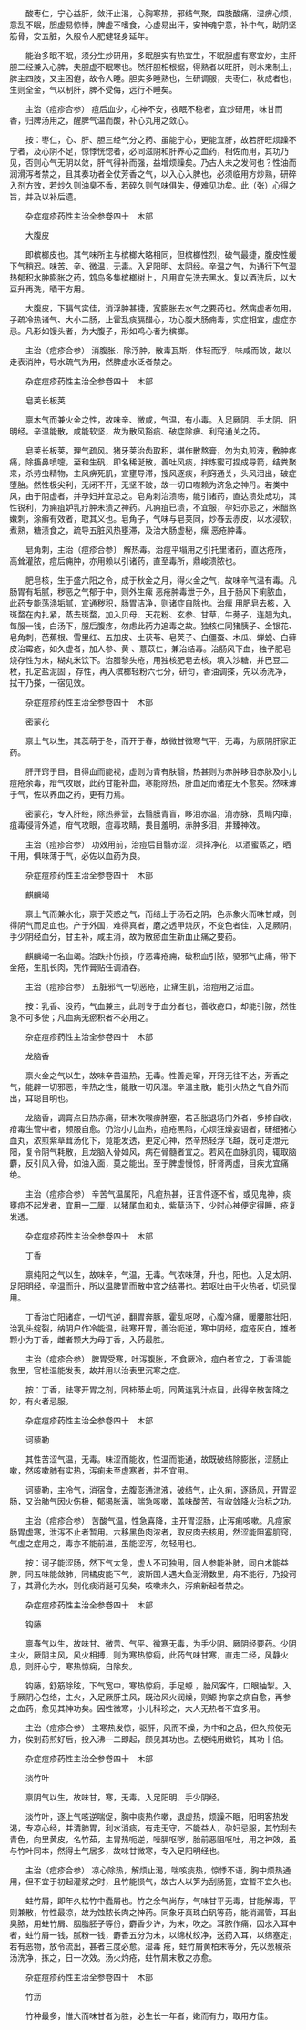 <!-- { "loadSidebar": true } -->
　　酸枣仁，宁心益肝，敛汗止渴，心胸寒热，邪结气聚，四肢酸痛，湿痹心烦，意乱不眠，胆虚易惊悸，脾虚不嗜食，心虚易出汗，安神魂宁意，补中气，助阴坚筋骨，安五脏，久服令人肥健轻身延年。

　　能治多眠不眠，须分生炒研用，多眠胆实有热宜生，不眠胆虚有寒宜炒，主肝胆二经兼入心脾，夫胆虚不眠寒也。然肝胆相根据，得熟者以旺肝，则木来制土，脾主四肢，又主困倦，故令人睡。胆实多睡熟也，生研调服，夫枣仁，秋成者也，生则全金，气以制肝，脾不受侮，远行不睡矣。

　　主治（痘疹合参） 痘后血少，心神不安，夜眠不稳者，宜炒研用，味甘而香，归脾汤用之，醒脾气温而酸，补心丸用之敛心。

　　按：枣仁，心、肝、胆三经气分之药、虽能宁心，更能宜肝，故若肝旺烦躁不宁者，及心阴不足，惊悸恍惚者，必同滋阴和肝养心之血药，相佐而用，其功乃见，否则心气无阴以敛，肝气得补而强，益增烦躁矣。乃古人未之发何也？性油而润滑泻者禁之，且其奏功者全仗芳香之气，以入心入脾也，必须临用方炒熟，研碎入剂方效，若炒久则油臭不香，若碎久则气味俱失，便难见功矣。此（张）心得之旨，并及以补后遗。

　　杂症痘疹药性主治全参卷四十　木部

　　大腹皮

　　即槟榔皮也。其气味所主与槟榔大略相同，但槟榔性烈，破气最捷，腹皮性缓下气稍迟。味苦、辛、微温，无毒。入足阳明、太阴经。辛温之气，为通行下气湿热郁积水肿膨胀之药，鸩鸟多集槟榔树上，凡用宜先洗去黑水。复以酒洗后，以大豆升再洗，晒干方用。

　　大腹皮，下膈气实佳，消浮肿甚捷，宽膨胀去水气之要药也。然病虚者勿用。子疏冷热诸气、大小二肠，止霍乱痰膈醋心，功心腹大肠痈毒，实症相宜，虚症亦忌。凡形如馒头者，为大腹子，形如鸡心者为槟榔。

　　主治（痘疹合参） 消腹胀，除浮肿，散毒瓦斯，体轻而浮，味咸而敛，故以走表消肿，导水疏气为用，然脾虚水泛者禁之。

　　杂症痘疹药性主治全参卷四十　木部

　　皂荚长板荚

　　禀木气而兼火金之性，故味辛、微咸，气温，有小毒。入足厥阴、手太阴、阳明经。辛温能散，咸能软坚，故为散风豁痰、破症除痹、利窍通关之药。

　　皂荚长板荚，理气疏风。猪牙荚治齿取积，堪作散熬膏，勿为丸煎液，敷肿疼痛，除搐鼻喷嚏，至和生矾，即名稀涎散，善吐风痰，拌炼蜜可捏成导箭，结粪聚来，杀劳虫精物，主风痹死肌，宣壅导滞，搜风逐痰，利窍通关，头风泪出，破症堕胎。然性极尖利，无闭不开，无坚不破，故一切口噤赖为济急之神丹。若类中风，由于阴虚者，并孕妇并宜忌之。皂角刺治溃疡，能引诸药，直达溃处成功，其性锐利，为痈疽妒乳疗肿未溃之神药。凡痈疽已溃，不宜服，孕妇亦忌之，米醋熬嫩刺，涂癣有效者，取其义也。皂角子，气味与皂荚同，炒舂去赤皮，以水浸软，煮熟，糖渍食之，疏导五脏风热壅滞，及治大肠虚秘，瘰 恶疮肿毒。

　　皂角刺，主治（痘疹合参〕 解热毒。治痘平塌用之引托里诸药，直达疮所，高耸灌脓，痘后痈肿，亦用赖以引诸药，直至毒所，鼎峻溃脓也。

　　肥皂核，生于盛六阳之令，成于秋金之月，得火金之气，故味辛气温有毒。凡肠胃有垢腻，秽恶之气郁于中，则外生瘰 恶疮肿毒泄于外，且于肠风下痢脓血，此药专能荡涤垢腻，宣通秽积，肠胃洁净，则诸症自除也。治瘰 用肥皂去核，入斑蝥在内扎紧，蒸去斑蝥，加入贝母、天花粉、玄参、甘草，牛蒡子，连翘为丸。每服一钱，白汤下，服后腹疼，勿虑此药力追毒之故。独核仁同猪胰子、金银花、皂角刺，芭蕉根、雪里红、五加皮、土茯苓、皂荚子、白僵蚕、木瓜、蝉蜕、白藓皮治霉疮，如久虚者，加人参、黄 、薏苡仁，兼治结毒。治肠风下血，独子肥皂烧存性为末，糊丸米饮下。治腊黎头疮，用独核肥皂去核，填入沙糖，并巴豆二枚，扎定盐泥固 ，存性，再入槟榔轻粉六七分，研匀，香油调搽，先以汤洗净，拭干乃搽，一宿见效。

　　杂症痘疹药性主治全参卷四十　木部

　　密蒙花

　　禀土气以生，其蕊萌于冬，而开于春，故微甘微寒气平，无毒，为厥阴肝家正药。

　　肝开窍于目，目得血而能视，虚则为青有肤翳，热甚则为赤肿眵泪赤脉及小儿痘疮余毒，疳气攻眼，此药甘能补血，寒能除热，肝血足而诸症无不愈矣。然味薄于气，佐以养血之药，更有力焉。

　　密蒙花，专入肝经，除热养营，去翳膜青盲，眵泪赤温，消赤脉，贯睛内瘴，疽毒侵背外遮，疳气攻眼，痘毒攻睛，畏目羞明，赤肿多泪，并臻神效。

　　主治（痘疹合参） 功效用前，治痘后目翳赤涩，须择净花，以酒蜜蒸之，晒干用，俱味薄于气，必佐以血药为良。

　　杂症痘疹药性主治全参卷四十　木部

　　麒麟竭

　　禀土气而兼水化，禀于荧惑之气，而结上于汤石之阴，色赤象火而味甘咸，则得阴气而足血也。产于外国，难得真者，磨之透甲烧灰，不变色者佳，入足厥阴，手少阴经血分，甘主补，咸主消，故为散瘀血生新血止痛之要药。

　　麒麟竭一名血竭。治跌扑伤损，疗恶毒疮痈，破积血引脓，驱邪气止痛，带下金疮，生肌长肉，凭作膏贴任调酒吞。

　　主治（痘疹合参） 五脏邪气一切恶疮，止痛生肌，治痘用之活血。

　　按：乳香、没药，气血兼主，此则专于血分者也，善收疮口，却能引脓，然性急不可多使；凡血病无瘀积者不必用之。

　　杂症痘疹药性主治全参卷四十　木部

　　龙脑香

　　禀火金之气以生，故味辛苦温热，无毒。性善走窜，开窍无往不达，芳香之气，能辟一切邪恶，辛热之性，能散一切风湿。辛温主散，能引火热之气自外而出，耳聪目明也。

　　龙脑香，调膏点目热赤痛，研末吹喉痹肿塞，若舌胀退场门外者，多掺自收，疳毒生管中者，频服自愈。仍治小儿血热，痘疮黑陷，心烦狂燥妄语者，研细猪心血丸，浓煎紫草茸汤化下，竟能发透，更定心神，然辛热轻浮飞越，既可走泄元阳，复令阴气耗散，且龙脑入骨如风，病在骨髓者宜之。若风在血脉肌肉，辄取脑麝，反引风入骨，如油入面，莫之能出。至于脾虚慢惊，肝肾两虚，目疾尤宜痛绝。

　　主治（痘疹合参） 辛苦气温属阳，凡痘热甚，狂言件逐不省，或见鬼神，痰壅痘不起发者，宜用一二厘，以猪尾血和丸，紫草汤下，少时心神便定得睡，疮复发透。

　　杂症痘疹药性主治全参卷四十　木部

　　丁香

　　禀纯阳之气以生，故味辛，气温，无毒。气浓味薄，升也，阳也。入足太阴、足阳明经，辛温而升，所以温脾胃而散中宫之结滞也。若呕吐由于火热者，切忌误用。

　　丁香治亡阳诸症，一切气逆，翻胃奔豚，霍乱呕哕，心腹冷痛，暖腰膝壮阳，治乳头绽裂，纳阴户作冷能温，祛寒开胃，善治呃逆，寒中阴经，痘疮灰白，雄者颗小为丁香，雌者颗大为母丁香，入药最胜。

　　主治（痘疹合参） 脾胃受寒，吐泻腹胀，不食厥冷，痘白者宜之，丁香温能救里，官桂温能发表，故并用以治表里沉寒之症。

　　按：丁香，祛寒开胃之剂，同柿蒂止呃，同黄连乳汁点目，此得辛散苦降之妙，有火者忌服。

　　杂症痘疹药性主治全参卷四十　木部

　　诃藜勒

　　其性苦涩气温，无毒。味涩而能收，性温而能通，故既破结除膨胀，涩肠止嗽，然咳嗽肺有实热，泻痢未至虚寒者，并不宜用。

　　诃藜勒，主冷气，消宿食，去腹澎通津液，破结气，止久痢，逐肠风，开胃涩肠，又治肺气因火伤极，郁遏胀满，喘急咳嗽，盖味酸苦，有收敛降火治标之功。

　　主治（痘疹合参） 苦酸气温，性急喜降，主开胃涩肠，止泻痢咳嗽。凡痘家肠胃虚寒，泄泻不止者暂用。六移黑色肉浓者，取皮肉去核用，然涩能阻塞肌窍，气虚之症用之，毒亦不能前进，虽能涩泻，勿轻用也。

　　按：诃子能涩肠，然下气太急，虚人不可独用，同人参能补肺，同白术能益脾，同五味能敛肺，同橘皮能下气，波斯国人遇大鱼涎滑数里，舟不能行，乃投诃子，其滑化为水，则化痰消涎可见矣，咳嗽未久，泻痢新起者禁之。

　　杂症痘疹药性主治全参卷四十　木部

　　钩藤

　　禀春气以生，故味甘、微苦、气平、微寒无毒，为手少阴、厥阴经要药。少阴主火，厥阴主风，风火相搏，则为寒热惊痫，此药气味甘寒，直走二经，风静火息，则肝心宁，寒热惊痫，自除矣。

　　钩藤，舒筋除眩，下气宽中，寒热惊痫，手足螈 ，胎风客忤，口眼抽掣。入手厥阴心包络，主火，入足厥肝主风，既治风火润燥，则螈 拘挛之病自愈，再参之血药，愈见其神功矣。因性微寒，小儿科珍之，大人无热者不宜多用。

　　主治（痘疹合参） 主寒热发惊，驱肝，风而不燥，为中和之品，但久煎使无力，俟别药煎好后，投入沸一二即起，颇见其功也。去梗纯用嫩钧，其功十倍。

　　杂症痘疹药性主治全参卷四十　木部

　　淡竹叶

　　禀阴气以生，故味甘，寒，无毒。入足阳明、手少阴经。

　　淡竹叶，逐上气咳逆喘促，胸中痰热作嗽，退虚热，烦躁不眠，阳明客热发渴，专凉心经，并清肺胃，利水消痰，有走无守，不能益人，孕妇忌服，其竹刮去青色，向里黄皮，名竹茹，主胃热呃逆，噎膈呕哕，胎前恶阻呕吐，用之神效，虽与竹叶同本，然得土气居多，故味甘微寒，专入足阳明经也。

　　主治（痘疹合参） 凉心除热，解烦止渴，喘咳痰热，惊悸不语，胸中烦热通用，但不宜于初起灌浆之时，且竹能损气，故古人以笋为刮肠篦，宜暂不宜久也。

　　蛀竹屑，即年久枯竹中蠹屑也。竹之余气尚存，气味甘平无毒，甘能解毒，平则兼散，竹性最凉，故为蚀脓长肉之神药。同象牙真珠白矾等药，能消漏管，耳出臭脓，用蛀竹屑、胭脂胚子等份，麝香少许，为末，吹之。耳脓作痛，因水入耳中者，蛀竹屑一钱，腻粉一钱，麝香五分为末，以绵杖绞净，送药入耳，以绵塞定，若有恶物，放令流出，甚者三度必愈。湿毒 疮，蛀竹屑黄柏末等分，先以葱椒茶汤洗净，拣之，日一次效。汤火灼疮，蛀竹屑末敷之亦愈。

　　杂症痘疹药性主治全参卷四十　木部

　　竹沥

　　竹种最多，惟大而味甘者为胜，必生长一年者，嫩而有力，取用方佳。

